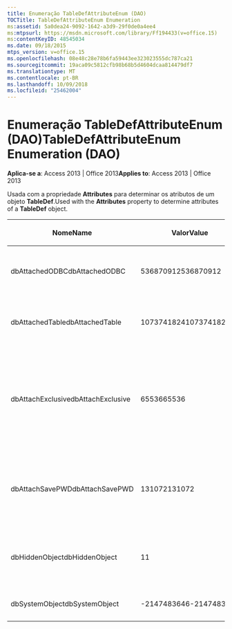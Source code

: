 ```yaml
---
title: Enumeração TableDefAttributeEnum (DAO)
TOCTitle: TableDefAttributeEnum Enumeration
ms:assetid: 5a0dea24-9092-1642-a3d9-29f0de0a4ee4
ms:mtpsurl: https://msdn.microsoft.com/library/Ff194433(v=office.15)
ms:contentKeyID: 48545034
ms.date: 09/18/2015
mtps_version: v=office.15
ms.openlocfilehash: 08e48c28e78b6fa59443ee323023555dc787ca21
ms.sourcegitcommit: 19aca09c5812cfb98b68b5d4604dcaa814479df7
ms.translationtype: MT
ms.contentlocale: pt-BR
ms.lasthandoff: 10/09/2018
ms.locfileid: "25462004"
---
```

# <a name="tabledefattributeenum-enumeration-dao"></a><span data-ttu-id="1e84a-102">Enumeração TableDefAttributeEnum (DAO)</span><span class="sxs-lookup"><span data-stu-id="1e84a-102">TableDefAttributeEnum Enumeration (DAO)</span></span>


<span data-ttu-id="1e84a-103">**Aplica-se a**: Access 2013 | Office 2013</span><span class="sxs-lookup"><span data-stu-id="1e84a-103">**Applies to**: Access 2013 | Office 2013</span></span>

<span data-ttu-id="1e84a-104">Usada com a propriedade **Attributes** para determinar os atributos de um objeto **TableDef**.</span><span class="sxs-lookup"><span data-stu-id="1e84a-104">Used with the **Attributes** property to determine attributes of a **TableDef** object.</span></span>

<table>
<colgroup>
<col style="width: 33%" />
<col style="width: 33%" />
<col style="width: 33%" />
</colgroup>
<thead>
<tr class="header">
<th><p><span data-ttu-id="1e84a-105">Nome</span><span class="sxs-lookup"><span data-stu-id="1e84a-105">Name</span></span></p></th>
<th><p><span data-ttu-id="1e84a-106">Valor</span><span class="sxs-lookup"><span data-stu-id="1e84a-106">Value</span></span></p></th>
<th><p><span data-ttu-id="1e84a-107">Descrição</span><span class="sxs-lookup"><span data-stu-id="1e84a-107">Description</span></span></p></th>
</tr>
</thead>
<tbody>
<tr class="odd">
<td><p><span data-ttu-id="1e84a-108">dbAttachedODBC</span><span class="sxs-lookup"><span data-stu-id="1e84a-108">dbAttachedODBC</span></span></p></td>
<td><p><span data-ttu-id="1e84a-109">536870912</span><span class="sxs-lookup"><span data-stu-id="1e84a-109">536870912</span></span></p></td>
<td><p><span data-ttu-id="1e84a-110">Tabela vinculada de banco de dados ODBC.</span><span class="sxs-lookup"><span data-stu-id="1e84a-110">Linked ODBC database table.</span></span></p></td>
</tr>
<tr class="even">
<td><p><span data-ttu-id="1e84a-111">dbAttachedTable</span><span class="sxs-lookup"><span data-stu-id="1e84a-111">dbAttachedTable</span></span></p></td>
<td><p><span data-ttu-id="1e84a-112">1073741824</span><span class="sxs-lookup"><span data-stu-id="1e84a-112">1073741824</span></span></p></td>
<td><p><span data-ttu-id="1e84a-113">Tabela vinculada de banco de dados não ODBC.</span><span class="sxs-lookup"><span data-stu-id="1e84a-113">Linked non-ODBC database table.</span></span></p></td>
</tr>
<tr class="odd">
<td><p><span data-ttu-id="1e84a-114">dbAttachExclusive</span><span class="sxs-lookup"><span data-stu-id="1e84a-114">dbAttachExclusive</span></span></p></td>
<td><p><span data-ttu-id="1e84a-115">65536</span><span class="sxs-lookup"><span data-stu-id="1e84a-115">65536</span></span></p></td>
<td><p><span data-ttu-id="1e84a-116">Abre uma tabela vinculada do mecanismo de banco de dados do Microsoft Access para uso exclusivo.</span><span class="sxs-lookup"><span data-stu-id="1e84a-116">Opens a linked Microsoft Access database engine table for exclusive use.</span></span></p></td>
</tr>
<tr class="even">
<td><p><span data-ttu-id="1e84a-117">dbAttachSavePWD</span><span class="sxs-lookup"><span data-stu-id="1e84a-117">dbAttachSavePWD</span></span></p></td>
<td><p><span data-ttu-id="1e84a-118">131072</span><span class="sxs-lookup"><span data-stu-id="1e84a-118">131072</span></span></p></td>
<td><p><span data-ttu-id="1e84a-119">Salva a identificação do usuário e a senha para a tabela vinculada remota.</span><span class="sxs-lookup"><span data-stu-id="1e84a-119">Saves user ID and password for linked remote table.</span></span></p></td>
</tr>
<tr class="odd">
<td><p><span data-ttu-id="1e84a-120">dbHiddenObject</span><span class="sxs-lookup"><span data-stu-id="1e84a-120">dbHiddenObject</span></span></p></td>
<td><p><span data-ttu-id="1e84a-121">1</span><span class="sxs-lookup"><span data-stu-id="1e84a-121">1</span></span></p></td>
<td><p><span data-ttu-id="1e84a-122">Tabela oculta (para uso temporário).</span><span class="sxs-lookup"><span data-stu-id="1e84a-122">Hidden table (for temporary use).</span></span></p></td>
</tr>
<tr class="even">
<td><p><span data-ttu-id="1e84a-123">dbSystemObject</span><span class="sxs-lookup"><span data-stu-id="1e84a-123">dbSystemObject</span></span></p></td>
<td><p><span data-ttu-id="1e84a-124">-2147483646</span><span class="sxs-lookup"><span data-stu-id="1e84a-124">-2147483646</span></span></p></td>
<td><p><span data-ttu-id="1e84a-125">Tabela do sistema.</span><span class="sxs-lookup"><span data-stu-id="1e84a-125">System table.</span></span></p></td>
</tr>
</tbody>
</table>

